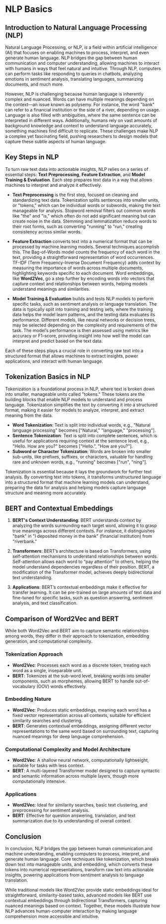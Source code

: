 # NLP Basics

## Introduction to Natural Language Processing (NLP)

Natural Language Processing, or NLP, is a field within artificial intelligence (AI) that focuses on enabling machines to process, interpret, and even generate human language. NLP bridges the gap between human communication and computer understanding, allowing machines to interact with humans in ways that feel natural and intuitive. Through NLP, computers can perform tasks like responding to queries in chatbots, analyzing emotions in sentiment analysis, translating languages, summarizing documents, and much more.

However, NLP is challenging because human language is inherently complex and nuanced. Words can have multiple meanings depending on the context—an issue known as polysemy. For instance, the word "bank" can refer to a financial institution or the side of a river, depending on usage. Language is also filled with ambiguities, where the same sentence can be interpreted in different ways. Additionally, humans rely on vast amounts of background knowledge and context to understand language accurately, something machines find difficult to replicate. These challenges make NLP a complex yet fascinating field, pushing researchers to design models that capture these subtle aspects of human language.

## Key Steps in NLP

To turn raw text data into actionable insights, NLP relies on a series of essential steps: **Text Preprocessing**, **Feature Extraction**, and **Model Training & Evaluation**. Each step prepares text data in a way that allows machines to interpret and analyze it effectively.

- **Text Preprocessing** is the first step, focused on cleaning and standardizing text data. Tokenization splits sentences into smaller units, or "tokens," which can be individual words or subwords, making the text manageable for analysis. Stopword removal filters out common words like "the" and "is," which often do not add significant meaning but can create noise in the data. Stemming and lemmatization reduce words to their root forms, such as converting "running" to "run," creating consistency across similar words.

- **Feature Extraction** converts text into a numerical format that can be processed by machine learning models. Several techniques accomplish this. The Bag-of-Words model counts the frequency of each word in the text, providing a straightforward representation of word occurrences. TF-IDF (Term Frequency-Inverse Document Frequency) adds context by measuring the importance of words across multiple documents, highlighting keywords specific to each document. Word embeddings, like **Word2Vec**, go a step further by encoding words into vectors that capture context and relationships between words, helping models understand meanings and similarities.

- **Model Training & Evaluation** builds and tests NLP models to perform specific tasks, such as sentiment analysis or language translation. The data is typically split into training and testing sets, where the training data helps the model learn patterns, and the testing data evaluates its performance. Different models, like neural networks or decision trees, may be selected depending on the complexity and requirements of the task. The model’s performance is then assessed using metrics like accuracy or F1-score, providing insight into how well the model can interpret and predict based on the text data.

Each of these steps plays a crucial role in converting raw text into a structured format that allows machines to extract insights, power applications, and interact with human language.

## Tokenization Basics in NLP

Tokenization is a foundational process in NLP, where text is broken down into smaller, manageable units called "tokens." These tokens are the building blocks that enable NLP models to understand and process language. Tokenization simplifies the text by converting it into a structured format, making it easier for models to analyze, interpret, and extract meaning from the data.

- **Word Tokenization**: Text is split into individual words, e.g., "Natural language processing" becomes ["Natural," "language," "processing"].
- **Sentence Tokenization**: Text is split into complete sentences, which is useful for applications requiring context at the sentence level, e.g., "Hello. How are you?" becomes ["Hello.", "How are you?"].
- **Subword or Character Tokenization**: Words are broken into smaller sub-units, like prefixes, suffixes, or characters, valuable for handling rare and unknown words, e.g., "running" becomes ["run", "ning"].

Tokenization is essential because it lays the groundwork for further text analysis. By converting text into tokens, it transforms unstructured language into a structured format that machine learning models can understand, preparing the data for analysis and helping models capture language structure and meaning more accurately.

## BERT and Contextual Embeddings

1. **BERT's Context Understanding**: BERT understands context by analyzing the words surrounding each target word, allowing it to grasp true meanings across different contexts. For instance, it distinguishes "bank" in "I deposited money in the bank" (financial institution) from "riverbank."

2. **Transformers**: BERT’s architecture is based on Transformers, using self-attention mechanisms to understand relationships between words. Self-attention allows each word to “pay attention” to others, helping the model understand dependencies regardless of their position. BERT, a modification of the Transformer model, achieves deeply bidirectional text understanding.

3. **Applications**: BERT’s contextual embeddings make it effective for transfer learning. It can be pre-trained on large amounts of text data and fine-tuned for specific tasks, such as question answering, sentiment analysis, and text classification.

## Comparison of Word2Vec and BERT

While both Word2Vec and BERT aim to capture semantic relationships among words, they differ in their approach to tokenization, embedding generation, and computational complexity.

### Tokenization Approach

- **Word2Vec**: Processes each word as a discrete token, treating each word as a single, inseparable unit.
- **BERT**: Tokenizes at the sub-word level, breaking words into smaller components, such as morphemes, allowing BERT to handle out-of-vocabulary (OOV) words effectively.

### Embedding Nature

- **Word2Vec**: Produces static embeddings, meaning each word has a fixed vector representation across all contexts, suitable for efficient similarity searches and clustering.
- **BERT**: Generates contextual embeddings, assigning different vector representations to the same word based on surrounding text, capturing nuanced meanings for deep language comprehension.

### Computational Complexity and Model Architecture

- **Word2Vec**: A shallow neural network, computationally lightweight, suitable for tasks with less context.
- **BERT**: A multi-layered Transformer model designed to capture syntactic and semantic information across multiple layers, though more computationally intensive.

### Applications

- **Word2Vec**: Ideal for similarity searches, basic text clustering, and preprocessing for sentiment analysis.
- **BERT**: Effective for question answering, translation, and text summarization due to its understanding of overall context.

## Conclusion

In conclusion, NLP bridges the gap between human communication and machine understanding, enabling computers to process, interpret, and generate human language. Core techniques like tokenization, which breaks down text into manageable units, and embedding, which converts these tokens into numerical representations, transform raw text into actionable insights, powering applications from sentiment analysis to language translation.

While traditional models like Word2Vec provide static embeddings ideal for straightforward, similarity-based tasks, advanced models like BERT use contextual embeddings through bidirectional Transformers, capturing nuanced meanings based on context. Together, these models illustrate how NLP advances human-computer interaction by making language comprehension more accessible and intuitive.
